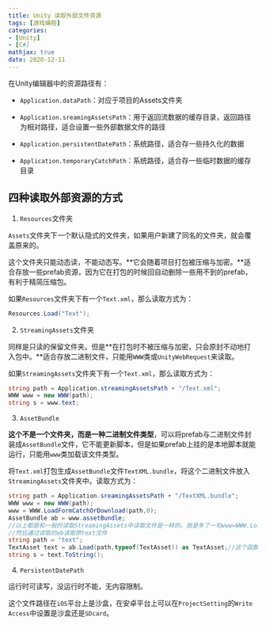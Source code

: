 ```yaml
---
title: Unity 读取外部文件资源
tags: [游戏编程]
categories: 
- [Unity]
- [C#]
mathjax: true
date: 2020-12-11
---
```


在Unity编辑器中的资源路径有：

- `Application.dataPath`：对应于项目的Assets文件夹

- `Application.sreamingAssetsPath`：用于返回流数据的缓存目录，返回路径为相对路径，适合设置一些外部数据文件的路径

- `Application.persistentDatePath`：系统路径，适合存一些持久化的数据

- `Application.temporaryCatchPath`：系统路径，适合存一些临时数据的缓存目录



## 四种读取外部资源的方式

1. `Resources`文件夹

`Assets`文件夹下一个默认隐式的文件夹，如果用户新建了同名的文件夹，就会覆盖原来的。

这个文件夹只能动态读，不能动态写。**它会随着项目打包被压缩与加密。**适合存放一些prefab资源，因为它在打包的时候回自动删除一些用不到的prefab，有利于精简压缩包。

如果`Resources`文件夹下有一个`Text.xml`，那么读取方式为：

```c#
Resources.Load("Text");
```



2. `StreamingAssets`文件夹

同样是只读的保留文件夹。但是**在打包时不被压缩与加密，只会原封不动地打入包中。**适合存放二进制文件，只能用`WWW`类或`UnityWebRequest`来读取。

如果`StreamingAssets`文件夹下有一个`Text.xml`，那么读取方式为：

```c#
string path = Application.streamingAssetsPath + "/Text.xml";
WWW www = new WWW(path);
string s = www.text;
```

3. `AssetBundle`

**这个不是一个文件夹，而是一种二进制文件类型**，可以将prefab与二进制文件封装成`AssetBundle`文件，它不能更新脚本，但是如果prefab上挂的是本地脚本就能运行，只能用`www`类加载该文件类型。

将`Text.xml`打包生成`AssetBundle`文件`TextXML.bundle`，将这个二进制文件放入`StreamingAssets`文件夹中。读取方式为：

```c#
string path = Application.sreamingAssetsPath + "/TextXML.bundle";
WWW www = new WWW(path);
www = WWW.LoadFormCatchOrDownload(path,0);
AssetBundle ab = www.assetBundle;
//以上都是和一般的读取StreamingAssets中读取文件是一样的，就是多了一句www=WWW.LoadFormCatchOrDownload(path,0);
//然后通过读取的ab读取原text文件
string path = "text";
TextAsset text = ab.Load(path,typeof(TextAsset)) as TextAsset;//这个函数的语法和Resource一样
string s = text.ToString();
```

4. `PersistentDatePath`

运行时可读写，没运行时不能，无内容限制。

这个文件路径在`iOS`平台上是沙盒，在安卓平台上可以在`ProjectSetting`的`Write Access`中设置是沙盒还是`SDcard`。
